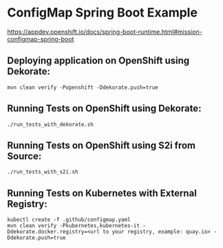 # ConfigMap Spring Boot Example

https://appdev.openshift.io/docs/spring-boot-runtime.html#mission-configmap-spring-boot

## Deploying application on OpenShift using Dekorate:

```
mvn clean verify -Popenshift -Ddekorate.push=true
```

## Running Tests on OpenShift using Dekorate:

```
./run_tests_with_dekorate.sh
```

## Running Tests on OpenShift using S2i from Source:

```
./run_tests_with_s2i.sh
```

## Running Tests on Kubernetes with External Registry:

```
kubectl create -f .github/configmap.yaml
mvn clean verify -Pkubernetes,kubernetes-it -Ddekorate.docker.registry=<url to your registry, example: quay.io> -Ddekorate.push=true
```
